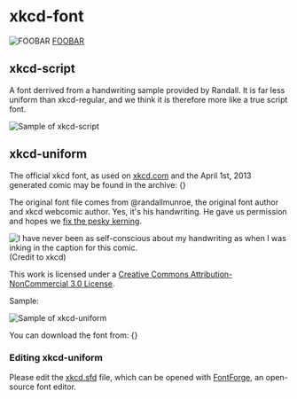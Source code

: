 # xkcd-font

![FOOBAR](https://delme-readme-proxy.herokuapp.com/foo.png)
[FOOBAR](https://delme-readme-proxy.herokuapp.com/)

## xkcd-script

A font derrived from a handwriting sample provided by Randall. It is far less uniform than xkcd-regular, and we think it is therefore more like a true
script font.

![Sample of xkcd-script]()

## xkcd-uniform

The official xkcd font, as used on [xkcd.com](http://xkcd.com/1227/) and the April 1st, 2013 generated comic may be found in the archive: {}

The original font file comes from @randallmunroe, the original font author and xkcd webcomic author. Yes, it's his handwriting. He gave us permission and hopes we [fix the pesky kerning](http://xkcd.com/1015/).

![I have never been as self-conscious about my handwriting as when I was inking in the caption for this comic.](http://imgs.xkcd.com/comics/kerning.png)
(Credit to xkcd)

This work is licensed under a [Creative Commons Attribution-NonCommercial 3.0 License](LICENSE).

Sample:

![Sample of xkcd-uniform]()

You can download the font from: {}


### Editing xkcd-uniform

Please edit the [xkcd.sfd](xkcd.sfd) file, which can be opened with [FontForge](http://fontforge.org/), an open-source font editor.

